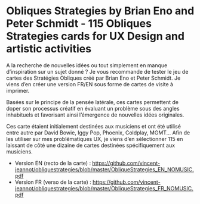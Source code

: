 # Obliques Strategies by Brian Eno and Peter Schmidt - 115 Obliques Strategies cards for UX Design and artistic activities

A la recherche de nouvelles idées ou tout simplement en manque d’inspiration sur un sujet donné ? Je vous recommande de tester le jeu de cartes des Stratégies Obliques créé par Brian Eno et Peter Schmidt. Je viens d’en créer une version FR/EN sous forme de cartes de visite à imprimer.

Basées sur le principe de la pensée latérale, ces cartes permettent de doper son processus créatif en évaluant un problème sous des angles inhabituels et favorisant ainsi l’émergence de nouvelles idées originales.

Ces carte étaient initialement destinées aux musiciens et ont été utilisé entre autre par David Bowie, Iggy Pop, Phoenix, Coldplay, MGMT... Afin de les utiliser sur mes problématiques UX, je viens d’en sélectionner 115 en laissant de côté une dizaine de cartes destinées spécifiquement aux musiciens.

- Version EN (recto de la carte) : https://github.com/vincent-jeannot/obliquestrategies/blob/master/ObliqueStrategies_EN_NOMUSIC.pdf
- Version FR (verso de la carte) : https://github.com/vincent-jeannot/obliquestrategies/blob/master/ObliqueStrategies_FR_NOMUSIC.pdf

